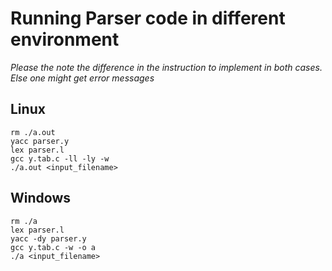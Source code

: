 # Running Parser code in different environment

_Please the note the difference in the instruction to implement in both cases. Else one might get error messages_

## Linux
```
rm ./a.out
yacc parser.y
lex parser.l
gcc y.tab.c -ll -ly -w
./a.out <input_filename>

```

## Windows
```
rm ./a
lex parser.l
yacc -dy parser.y
gcc y.tab.c -w -o a
./a <input_filename>

```
